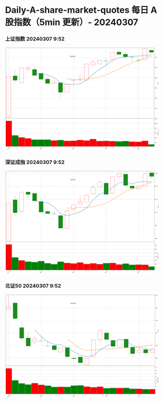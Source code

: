 
# Daily-A-share-market-quotes 每日 A 股指数（5min 更新）- 20240307

### 上证指数 20240307 9:52
![](./fig/2024/3/20240307-sh000001.png)

### 深证成指 20240307 9:52
![](./fig/2024/3/20240307-sz399001.png)

### 北证50 20240307 9:52
![](./fig/2024/3/20240307-bj899050.png)
